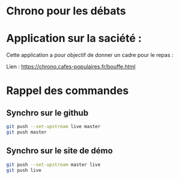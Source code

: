 # Chrono pour les débats


# Application sur la saciété :
Cette application a pour objectif de donner un cadre pour le repas :

Lien : https://chrono.cafes-populaires.fr/bouffe.html

# Rappel des commandes
## Synchro sur le github
```BASH
git push --set-upstream live master
git push master
```

## Synchro sur le site de démo
```BASH
git push --set-upstream master live
git push live
```
